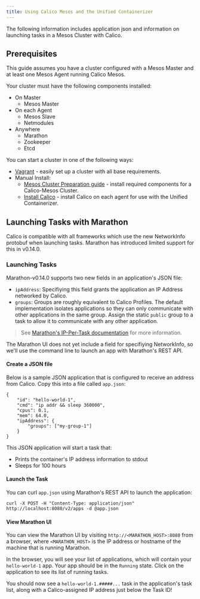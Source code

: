 ```yaml
---
title: Using Calico Mesos and the Unified Containerizer
---
```


The following information includes application json and information on launching tasks in a Mesos Cluster with Calico.

## Prerequisites
This guide assumes you have a cluster configured with a Mesos Master and at
least one Mesos Agent running Calico Mesos.

Your cluster must have the following components installed:

- On Master
   	- Mesos Master
- On each Agent
   	- Mesos Slave
   	- Netmodules
- Anywhere
   	- Marathon
    - Zookeeper
    - Etcd

You can start a cluster in one of the following ways:

- [Vagrant](./Vagrant) - easily set up a cluster with all base requirements.
- Manual Install:
	- [Mesos Cluster Preparation guide](MesosClusterPreparation) - install
	  required components for a Calico-Mesos Cluster.
	- [Install Calico](ManualInstallCalicoUnifiedContainerizer) - install Calico
      on each agent for use with the Unified Containerizer.

## Launching Tasks with Marathon
Calico is compatible with all frameworks which use the new NetworkInfo protobuf when
launching tasks. Marathon has introduced limited support for this in v0.14.0.

### Launching Tasks
Marathon-v0.14.0 supports two new fields in an application's JSON file:

- `ipAddress`: Specifiying this field grants the application an IP Address
networked by Calico.
- `groups`: Groups are roughly equivalent to Calico Profiles. The default
implementation isolates applications so they can only communicate with
other applications in the same group. Assign the static `public` group
to a task to allow it to communicate with any other application.

> See [Marathon's IP-Per-Task documentation][marathon-ip-per-task-doc] for more information.

The Marathon UI does not yet include a field for specifiying NetworkInfo,
so we'll use the command line to launch an app with Marathon's REST API.

#### Create a JSON file

Below is a sample JSON application that is configured to receive an address
from Calico. Copy this into a file called `app.json`:

```shell
{
    "id": "hello-world-1",
    "cmd": "ip addr && sleep 360000",
    "cpus": 0.1,
    "mem": 64.0,
    "ipAddress": {
        "groups": ["my-group-1"]
    }
}
```

This JSON application will start a task that:
 - Prints the container's IP address information to stdout
 - Sleeps for 100 hours

#### Launch the Task
You can curl `app.json` using Marathon's REST API to launch
the application:

```shell
curl -X POST -H "Content-Type: application/json" http://localhost:8080/v2/apps -d @app.json
```

#### View Marathon UI
You can view the Marathon UI by visiting `http://<MARATHON_HOST>:8080`
from a browser, where `<MARATHON_HOST>` is the IP address or hostname
of the machine that is running Marathon.

In the browser, you will see your list of applications, which will contain
your `hello-world-1` app. Your app should be in the `Running` state.
Click on the application to see its list of running tasks.

You should now see a `hello-world-1.#####...` task in the application's
task list, along with a Calico-assigned IP address just below the Task
ID!

[calico-slack]: https://slack.projectcalico.org/
[marathon-ip-per-task-doc]: https://github.com/mesosphere/marathon/blob/v0.14.0/docs/ip-per-task.md
